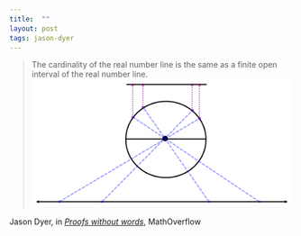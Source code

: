 ```yaml
---
title:  ""
layout: post
tags: jason-dyer
---
```


> The cardinality of the real number line is the same as a finite open interval of the real number line.
> ![](/images/1H9gX.png)

Jason Dyer, in [_Proofs without words_](https://mathoverflow.net/questions/8846/proofs-without-words), MathOverflow